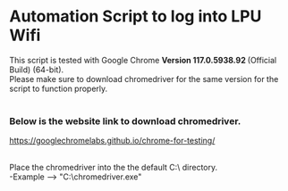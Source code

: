 # Automation Script to log into LPU Wifi

This script is tested with Google Chrome <b>Version 117.0.5938.92 </b> (Official Build) (64-bit).
<br> Please make sure to download chromedriver for the same version for the script to function properly.
<br>
<br>
### Below is the website link to download chromedriver.
https://googlechromelabs.github.io/chrome-for-testing/ 

<br>
Place the chromedriver into the the default C:\ directory. <br>
-Example --> "C:\chromedriver.exe"
